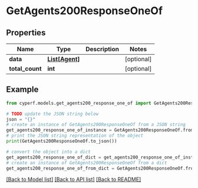 # GetAgents200ResponseOneOf


## Properties

Name | Type | Description | Notes
------------ | ------------- | ------------- | -------------
**data** | [**List[Agent]**](Agent.md) |  | [optional] 
**total_count** | **int** |  | [optional] 

## Example

```python
from cyperf.models.get_agents200_response_one_of import GetAgents200ResponseOneOf

# TODO update the JSON string below
json = "{}"
# create an instance of GetAgents200ResponseOneOf from a JSON string
get_agents200_response_one_of_instance = GetAgents200ResponseOneOf.from_json(json)
# print the JSON string representation of the object
print(GetAgents200ResponseOneOf.to_json())

# convert the object into a dict
get_agents200_response_one_of_dict = get_agents200_response_one_of_instance.to_dict()
# create an instance of GetAgents200ResponseOneOf from a dict
get_agents200_response_one_of_from_dict = GetAgents200ResponseOneOf.from_dict(get_agents200_response_one_of_dict)
```
[[Back to Model list]](../README.md#documentation-for-models) [[Back to API list]](../README.md#documentation-for-api-endpoints) [[Back to README]](../README.md)


